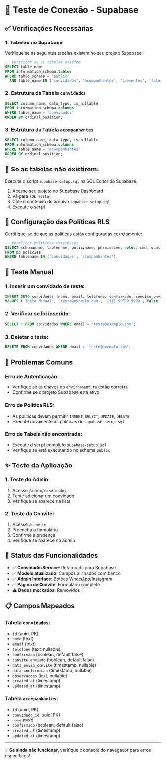 # 🔧 Teste de Conexão - Supabase

## ✅ Verificações Necessárias

### 1. **Tabelas no Supabase**

Verifique se as seguintes tabelas existem no seu projeto Supabase:

```sql
-- Verificar se as tabelas existem
SELECT table_name
FROM information_schema.tables
WHERE table_schema = 'public'
  AND table_name IN ('convidados', 'acompanhantes', 'presentes', 'fotos');
```

### 2. **Estrutura da Tabela `convidados`**

```sql
SELECT column_name, data_type, is_nullable
FROM information_schema.columns
WHERE table_name = 'convidados'
ORDER BY ordinal_position;
```

### 3. **Estrutura da Tabela `acompanhantes`**

```sql
SELECT column_name, data_type, is_nullable
FROM information_schema.columns
WHERE table_name = 'acompanhantes'
ORDER BY ordinal_position;
```

## 🚨 Se as tabelas não existirem:

Execute o script `supabase-setup.sql` no SQL Editor do Supabase:

1. Acesse seu projeto no [Supabase Dashboard](https://app.supabase.com)
2. Vá para `SQL Editor`
3. Cole o conteúdo do arquivo `supabase-setup.sql`
4. Execute o script

## 🔧 Configuração das Políticas RLS

Certifique-se de que as políticas estão configuradas corretamente:

```sql
-- Verificar políticas existentes
SELECT schemaname, tablename, policyname, permissive, roles, cmd, qual
FROM pg_policies
WHERE tablename IN ('convidados', 'acompanhantes');
```

## 📝 Teste Manual

### 1. **Inserir um convidado de teste:**

```sql
INSERT INTO convidados (nome, email, telefone, confirmado, convite_enviado)
VALUES ('Teste Manual', 'teste@exemplo.com', '(11) 99999-9999', false, false);
```

### 2. **Verificar se foi inserido:**

```sql
SELECT * FROM convidados WHERE email = 'teste@exemplo.com';
```

### 3. **Deletar o teste:**

```sql
DELETE FROM convidados WHERE email = 'teste@exemplo.com';
```

## 🐛 Problemas Comuns

### **Erro de Autenticação:**

- Verifique se as chaves no `environment.ts` estão corretas
- Confirme se o projeto Supabase está ativo

### **Erro de Política RLS:**

- As políticas devem permitir `INSERT`, `SELECT`, `UPDATE`, `DELETE`
- Execute novamente as políticas do `supabase-setup.sql`

### **Erro de Tabela não encontrada:**

- Execute o script completo `supabase-setup.sql`
- Verifique se está executando no schema `public`

## ✨ Teste da Aplicação

### **1. Teste do Admin:**

1. Acesse `/admin/convidados`
2. Tente adicionar um convidado
3. Verifique se aparece na lista

### **2. Teste do Convite:**

1. Acesse `/convite`
2. Preencha o formulário
3. Confirme a presença
4. Verifique se aparece no admin

## 🚀 Status das Funcionalidades

- ✅ **ConvidadosService**: Refatorado para Supabase
- ✅ **Modelo atualizado**: Campos alinhados com banco
- ✅ **Admin Interface**: Botões WhatsApp/Instagram
- ✅ **Página de Convite**: Formulário completo
- ⚠️ **Dados mockados**: Removidos

## 📋 Campos Mapeados

### **Tabela `convidados`:**

- `id` (uuid, PK)
- `nome` (text)
- `email` (text)
- `telefone` (text, nullable)
- `confirmado` (boolean, default false)
- `convite_enviado` (boolean, default false)
- `data_envio_convite` (timestamp, nullable)
- `data_confirmacao` (timestamp, nullable)
- `observacoes` (text, nullable)
- `created_at` (timestamp)
- `updated_at` (timestamp)

### **Tabela `acompanhantes`:**

- `id` (uuid, PK)
- `convidado_id` (uuid, FK)
- `nome` (text)
- `confirmado` (boolean, default false)
- `created_at` (timestamp)
- `updated_at` (timestamp)

---

💡 **Se ainda não funcionar**, verifique o console do navegador para erros específicos!
